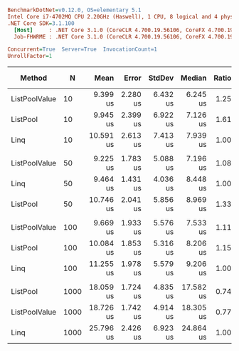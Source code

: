 ``` ini

BenchmarkDotNet=v0.12.0, OS=elementary 5.1
Intel Core i7-4702MQ CPU 2.20GHz (Haswell), 1 CPU, 8 logical and 4 physical cores
.NET Core SDK=3.1.100
  [Host]     : .NET Core 3.1.0 (CoreCLR 4.700.19.56106, CoreFX 4.700.19.56202), X64 RyuJIT
  Job-FHWRME : .NET Core 3.1.0 (CoreCLR 4.700.19.56106, CoreFX 4.700.19.56202), X64 RyuJIT

Concurrent=True  Server=True  InvocationCount=1  
UnrollFactor=1  

```
|        Method |    N |      Mean |    Error |   StdDev |    Median | Ratio | RatioSD | Rank | Gen 0 | Gen 1 | Gen 2 | Allocated |
|-------------- |----- |----------:|---------:|---------:|----------:|------:|--------:|-----:|------:|------:|------:|----------:|
| ListPoolValue |   10 |  9.399 us | 2.280 us | 6.432 us |  6.245 us |  1.25 |    1.02 |    1 |     - |     - |     - |      32 B |
|      ListPool |   10 |  9.945 us | 2.399 us | 6.922 us |  7.126 us |  1.61 |    1.74 |    1 |     - |     - |     - |      88 B |
|          Linq |   10 | 10.591 us | 2.613 us | 7.413 us |  7.939 us |  1.00 |    0.00 |    1 |     - |     - |     - |     248 B |
|               |      |           |          |          |           |       |         |      |       |       |       |           |
| ListPoolValue |   50 |  9.225 us | 1.783 us | 5.088 us |  7.196 us |  1.08 |    0.63 |    1 |     - |     - |     - |      32 B |
|          Linq |   50 |  9.464 us | 1.431 us | 4.036 us |  8.448 us |  1.00 |    0.00 |    1 |     - |     - |     - |     680 B |
|      ListPool |   50 | 10.746 us | 2.041 us | 5.856 us |  8.969 us |  1.33 |    0.89 |    1 |     - |     - |     - |      88 B |
|               |      |           |          |          |           |       |         |      |       |       |       |           |
| ListPoolValue |  100 |  9.669 us | 1.933 us | 5.576 us |  7.533 us |  1.11 |    0.81 |    1 |     - |     - |     - |      32 B |
|      ListPool |  100 | 10.084 us | 1.853 us | 5.316 us |  8.206 us |  1.15 |    0.81 |    1 |     - |     - |     - |      88 B |
|          Linq |  100 | 11.255 us | 1.978 us | 5.579 us |  9.206 us |  1.00 |    0.00 |    2 |     - |     - |     - |    1216 B |
|               |      |           |          |          |           |       |         |      |       |       |       |           |
|      ListPool | 1000 | 18.059 us | 1.724 us | 4.835 us | 17.582 us |  0.74 |    0.26 |    1 |     - |     - |     - |      88 B |
| ListPoolValue | 1000 | 18.726 us | 1.742 us | 4.914 us | 18.305 us |  0.77 |    0.26 |    1 |     - |     - |     - |      32 B |
|          Linq | 1000 | 25.796 us | 2.426 us | 6.923 us | 24.864 us |  1.00 |    0.00 |    2 |     - |     - |     - |    8456 B |
